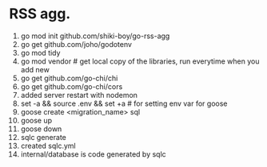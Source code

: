 # RSS agg.

1. go mod init github.com/shiki-boy/go-rss-agg
2. go get github.com/joho/godotenv
3. go mod tidy
4. go mod vendor # get local copy of the libraries, run everytime when you add new 
5. go get github.com/go-chi/chi
6. go get github.com/go-chi/cors
7. added server restart with nodemon
8. set -a && source .env && set +a # for setting env var for goose
9. goose create <migration_name> sql
10. goose up
11. goose down
12. sqlc generate
13. created sqlc.yml
14. internal/database is code generated by sqlc